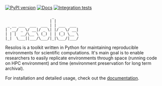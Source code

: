 [![PyPI version](https://badge.fury.io/py/resolos.svg)](https://pypi.org/project/resolos/) 
[![Docs](https://readthedocs.org/projects/resolos/badge/)](https://resolos.readthedocs.io/en/latest/)
[![Integration tests](https://github.com/nuvolos-cloud/resolos/actions/workflows/salid-integration-test.yaml/badge.svg)](https://github.com/nuvolos-cloud/resolos/actions/workflows/salid-integration-test.yaml)

```
                     _           
                    | |          
 _ __ ___  ___  ___ | | ___  ___ 
| '__/ _ \/ __|/ _ \| |/ _ \/ __| 
| | |  __/\__ \ (_) | | (_) \__ \ 
|_|  \___||___/\___/|_|\___/|___/ 
```

Resolos is a toolkit written in Python for maintaining reproducible environments for scientific computations.
It's main goal is to enable researchers to easily replicate environments through space (running code on HPC environment)
and time (environment preservation for long term archival).

For installation and detailed usage, check out the [documentation](https://resolos.readthedocs.io/en/latest/).

